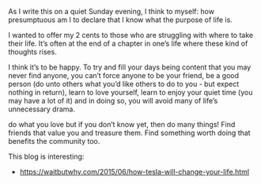 As I write this on a quiet Sunday evening, I think to myself: how presumptuous am I to declare that I know what the purpose of life is.

I wanted to offer my 2 cents to those who are struggling with where to take their life. It’s often at the end of a chapter in one’s life where these kind of thoughts rises.

I think it’s to be happy. To try and fill your days being content that you may never find anyone, you can’t force anyone to be your friend, be a good person (do unto others what you’d like others to do to you - but expect nothing in return), learn to love yourself, learn to enjoy your quiet time (you may have a lot of it) and in doing so, you will avoid many of life’s unnecessary drama.

do what you love but if you don’t know yet, then do many things! Find friends that value you and treasure them. Find something worth doing that benefits the community too.

This blog is interesting:
- https://waitbutwhy.com/2015/06/how-tesla-will-change-your-life.html 